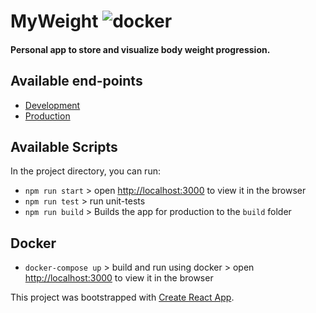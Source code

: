 # MyWeight ![docker](https://github.com/lfmachadodasilva/myweight-ui/workflows/docker/badge.svg)

#### Personal app to store and visualize body weight progression.

## Available end-points

- [Development](https://myweight-ui-dev.herokuapp.com/)
- [Production](https://myweight-ui.herokuapp.com/)

## Available Scripts

In the project directory, you can run:

- `npm run start` > open [http://localhost:3000](http://localhost:3000) to view it in the browser
- `npm run test` > run unit-tests
- `npm run build` > Builds the app for production to the `build` folder

## Docker

- `docker-compose up` > build and run using docker > open [http://localhost:3000](http://localhost:3000) to view it in the browser

This project was bootstrapped with [Create React App](https://github.com/facebook/create-react-app).
